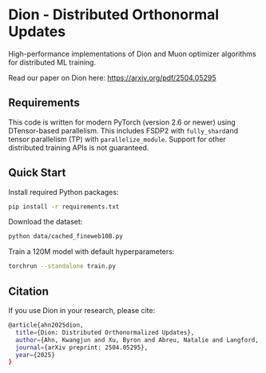 # Dion - Distributed Orthonormal Updates

High-performance implementations of Dion and Muon optimizer algorithms for distributed ML training.

Read our paper on Dion here: https://arxiv.org/pdf/2504.05295

## Requirements

This code is written for modern PyTorch (version 2.6 or newer) using DTensor-based parallelism. This includes FSDP2 with `fully_shard`and tensor parallelism (TP) with `parallelize_module`. Support for other distributed training APIs is not guaranteed.

## Quick Start

Install required Python packages:
```bash
pip install -r requirements.txt
```

Download the dataset:
```bash
python data/cached_fineweb10B.py
```

Train a 120M model with default hyperparameters:
```bash
torchrun --standalone train.py
``` 


## Citation

If you use Dion in your research, please cite:

```bash
@article{ahn2025dion,
  title={Dion: Distributed Orthonormalized Updates},
  author={Ahn, Kwangjun and Xu, Byron and Abreu, Natalie and Langford, John},
  journal={arXiv preprint: 2504.05295},
  year={2025}
}
